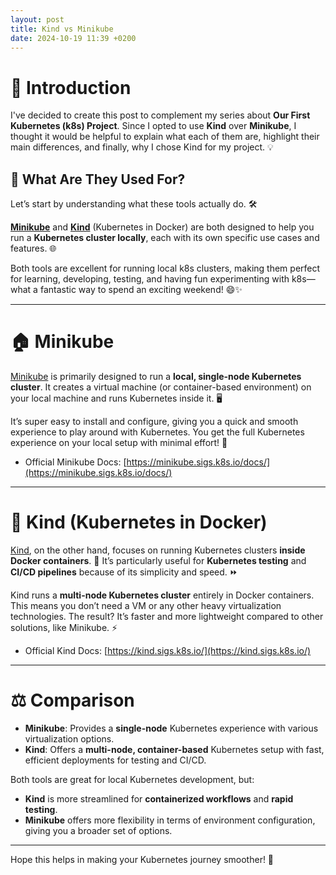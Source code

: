```yaml
---
layout: post
title: Kind vs Minikube
date: 2024-10-19 11:39 +0200
---
```


# 🚀 Introduction

I've decided to create this post to complement my series about **Our First Kubernetes (k8s) Project**. Since I opted to use **Kind** over **Minikube**, I thought it would be helpful to explain what each of them are, highlight their main differences, and finally, why I chose Kind for my project. 💡

## 🤔 What Are They Used For?

Let’s start by understanding what these tools actually do. 🛠️

**[Minikube](https://minikube.sigs.k8s.io/docs/)** and **[Kind](https://kind.sigs.k8s.io/)** (Kubernetes in Docker) are both designed to help you run a **Kubernetes cluster locally**, each with its own specific use cases and features. 🌐

Both tools are excellent for running local k8s clusters, making them perfect for learning, developing, testing, and having fun experimenting with k8s—what a fantastic way to spend an exciting weekend! 😄✨

---

# 🏠 Minikube

[Minikube](https://minikube.sigs.k8s.io/docs/) is primarily designed to run a **local, single-node Kubernetes cluster**. It creates a virtual machine (or container-based environment) on your local machine and runs Kubernetes inside it. 🖥️

It’s super easy to install and configure, giving you a quick and smooth experience to play around with Kubernetes. You get the full Kubernetes experience on your local setup with minimal effort! 🎉

- Official Minikube Docs: [https://minikube.sigs.k8s.io/docs/](https://minikube.sigs.k8s.io/docs/)

---

# 🐳 Kind (Kubernetes in Docker)

[Kind](https://kind.sigs.k8s.io/), on the other hand, focuses on running Kubernetes clusters **inside Docker containers**. 🐋 It’s particularly useful for **Kubernetes testing** and **CI/CD pipelines** because of its simplicity and speed. ⏩

Kind runs a **multi-node Kubernetes cluster** entirely in Docker containers. This means you don’t need a VM or any other heavy virtualization technologies. The result? It’s faster and more lightweight compared to other solutions, like Minikube. ⚡

- Official Kind Docs: [https://kind.sigs.k8s.io/](https://kind.sigs.k8s.io/)

---

# ⚖️ Comparison

- **Minikube**: Provides a **single-node** Kubernetes experience with various virtualization options.
- **Kind**: Offers a **multi-node, container-based** Kubernetes setup with fast, efficient deployments for testing and CI/CD.

Both tools are great for local Kubernetes development, but:

- **Kind** is more streamlined for **containerized workflows** and **rapid testing**.
- **Minikube** offers more flexibility in terms of environment configuration, giving you a broader set of options.

---

Hope this helps in making your Kubernetes journey smoother! 🚀
